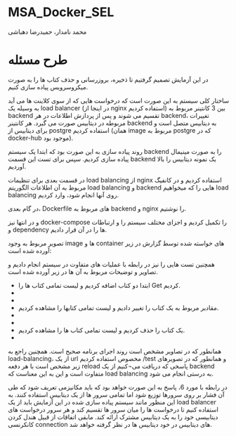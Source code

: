# MSA_Docker_SEL
محمد نامدار، حمیدرضا دهباشی

# طرح مسئله

در این آزمایش تصمیم گرفتیم تا ذخیره، بروزرسانی و حذف کتاب ها را به صورت میکروسرویس پیاده سازی کنیم.

ساختار کلی سیستم به این صورت است که درخواست هایی که از سوی کلاینت ها می آید به وسیله یک load balancer (در اینجا از nginx استفاده کردیم) بین 3 کانتینر مربوط به backend تقسیم می شوند و پس از پردازش اطلاعات در هر backend، تغییرات مربوطه در دیتابیس صورت می گیرد. هر کانتینر backend به دیتابیس متصل است و برای دیتابیس از postgre استفاده کردیم (همان image مربوط به postgre که در docker-hub موجود بود).

روند پیاده سازی به این صورت بود که ابتدا یک سیستم backend را به صورت مینیمال پیاده سازی کردیم. سپس برای تست این قسمت backend یک نمونه دیتابیس را بالا آوردیم. 

در قسمت بعدی برای تنظیمات load balancing از nginx استفاده کردیم و در کانفیگ مربوط به آن اطلاعات الگوریتم load balancing و backend هایی را که میخواهیم load balancing روی آنها انجام شود، وارد کردیم.

در گام بعدی، Dockerfile های مربوط به backend و nginx را نوشتیم.

و در انتها نیز docker-compose را تکمیل کردیم و اجزای مختلف سیستم را و ارتباطات و dependency ها را در آن قرار دادیم.

تصویر مربوط  به وجود image ها و container های خواسته شده توسط گزارش در زیر آورده شده است:


همچنین تست هایی را نیز در رابطه با عملیات های متفاوت در سیستم انجام دادیم و تصاویر و توضیحات مربوط به آن ها در زیر آورده شده است.
- ابتدا دو کتاب اضافه کردیم و لیست تمامی کتاب ها را Get کردیم.
- 
- 
- مقادیر مربوط به یک کتاب را تغییر دادیم و لیست تمامی کتابها را مشاهده کردیم.
- 
- 
- یک کتاب را حذف کردیم و لیست تمامی کتاب ها را مشاهده کردیم.
- 

همانطور که در تصاویر مشخص است روند اجرای برنامه صحیح است.
همچنین راجع به load-balancing، از یک url مخصوص استفاده کردیم /test و همانطور که در تصویرهای زیر مشخص است با هر دفعه reload پاسخی که دریافت می¬کنیم از یک backend متفاوت است و این به این معناست که load balancing به درستی انجام می شود.



در رابطه با مورد 6، پاسخ به این صورت خواهد بود که باید مکانیزمی تعریف شود که طی آن فشار بر روی سرورها توزیع شود اما تمامی سرور ها از یک دیتابیس استفاده کنند. به این منظور مانند سیستم پیاده سازی شده در این آزمایش باید از یک load balancer استفاده کنیم تا درخواست ها را میان سرور ها تقسیم کند و هر سرور درخواست های دیتابیسی خود را به یک دیتابیس مشترک ارائه کند. مابقی اتفاقات از قبیل هندل کردن کانکرنسی connection های دیتابیس در خود دیتابیس ها در نظر گرفته خواهد شد.
